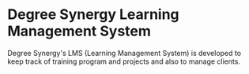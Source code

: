 # Degree Synergy Learning Management System

Degree Synergy's LMS (Learning Management System) is developed to keep track of training program and projects and also to manage clients.
